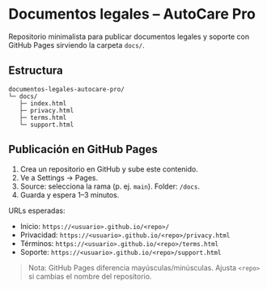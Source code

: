 <!---->
# Documentos legales – AutoCare Pro

Repositorio minimalista para publicar documentos legales y soporte con GitHub Pages sirviendo la carpeta `docs/`.

## Estructura

```
documentos-legales-autocare-pro/
└─ docs/
   ├─ index.html
   ├─ privacy.html
   ├─ terms.html
   └─ support.html
```

## Publicación en GitHub Pages

1. Crea un repositorio en GitHub y sube este contenido.
2. Ve a Settings → Pages.
3. Source: selecciona la rama (p. ej. `main`). Folder: `/docs`.
4. Guarda y espera 1–3 minutos.

URLs esperadas:
- Inicio: `https://<usuario>.github.io/<repo>/`
- Privacidad: `https://<usuario>.github.io/<repo>/privacy.html`
- Términos: `https://<usuario>.github.io/<repo>/terms.html`
- Soporte: `https://<usuario>.github.io/<repo>/support.html`

> Nota: GitHub Pages diferencia mayúsculas/minúsculas. Ajusta `<repo>` si cambias el nombre del repositorio.


